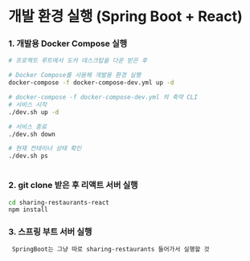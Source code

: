 # 개발 환경 실행 (Spring Boot + React)

### 1. 개발용 Docker Compose 실행
``` bash
# 프로젝트 루트에서 도커 데스크탑을 다운 받은 후

# Docker Compose를 사용해 개발용 환경 실행
docker-compose -f docker-compose-dev.yml up -d

# docker-compose -f docker-compose-dev.yml 의 축약 CLI
# 서비스 시작
./dev.sh up -d

# 서비스 종료
./dev.sh down

# 현재 컨테이너 상태 확인
./dev.sh ps



```
### 2. git clone 받은 후 리액트 서버 실행

``` bash
cd sharing-restaurants-react
npm install
```

### 3. 스프링 부트 서버 실행
``` bash
 SpringBoot는 그냥 따로 sharing-restaurants 들어가서 실행할 것
```
